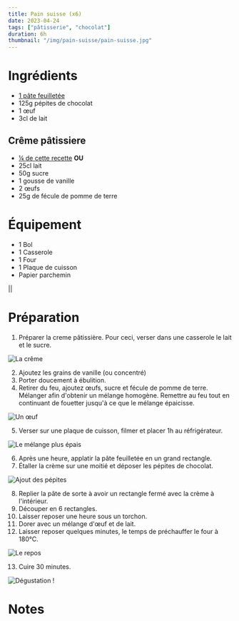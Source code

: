 ```yaml
---
title: Pain suisse (x6)
date: 2023-04-24
tags: ["pâtisserie", "chocolat"]
duration: 6h
thumbnail: "/img/pain-suisse/pain-suisse.jpg"
---
```


# Ingrédients

+ [1 pâte feuilletée](/recettes/pate-feuilletee)
+ 125g pépites de chocolat
+ 1 œuf
+ 3cl de lait

## Crême pâtissiere

+ [¼ de cette recette](/recettes/creme-patissiere) **OU**
+ 25cl lait
+ 50g sucre
+ 1 gousse de vanille
+ 2 œufs
+ 25g de fécule de pomme de terre 

# Équipement

+ 1 Bol
+ 1 Casserole
+ 1 Four
+ 1 Plaque de cuisson
+ Papier parchemin

||

# Préparation

1. Préparer la creme pâtissière. Pour ceci, verser dans une casserole le lait et le sucre.

![La crême](/img/pain-suisse/pain-suisse-step-1.jpg)

2. Ajoutez les grains de vanille (ou concentré)
3. Porter doucement à ébulition.
4. Retirer du feu, ajoutez œufs, sucre et fécule de pomme de terre. Mélanger afin d'obtenir un
mélange homogène. Remettre au feu tout en continuant de fouetter jusqu'à ce que le mélange
épaicisse.

![Un œuf](/img/pain-suisse/pain-suisse-step-4.jpg)

5. Verser sur une plaque de cuisson, filmer et placer 1h au réfrigérateur.

![Le mélange plus épais](/img/pain-suisse/pain-suisse-step-5.jpg)

6. Après une heure, applatir la pâte feuilletée en un grand rectangle.
7. Étaller la crème sur une moitié et déposer les pépites de chocolat.

![Ajout des pépites](/img/pain-suisse/pain-suisse-step-7.jpg)

8. Replier la pâte de sorte à avoir un rectangle fermé avec la crème à l'intérieur.
9. Découper en 6 rectangles.
10. Laisser reposer une heure sous un torchon.
11. Dorer avec un mélange d'œuf et de lait.
12. Laisser reposer quelques minutes, le temps de préchauffer le four à 180°C.

![Le repos](/img/pain-suisse/pain-suisse-step-12.jpg)

13. Cuire 30 minutes.

![Dégustation !](/img/pain-suisse/pain-suisse-step-13.jpg)

# Notes

